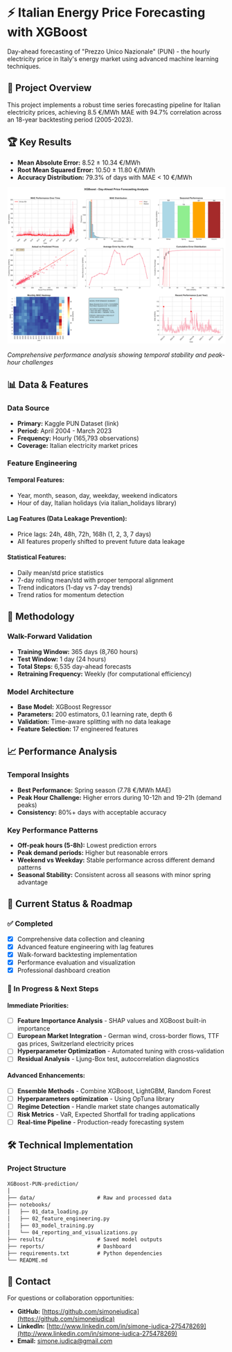 # ⚡ Italian Energy Price Forecasting with XGBoost

Day-ahead forecasting of "Prezzo Unico Nazionale" (PUN) - the hourly electricity price in Italy's energy market using advanced machine learning techniques.

## 🎯 Project Overview

This project implements a robust time series forecasting pipeline for Italian electricity prices, achieving 8.5 €/MWh MAE with 94.7% correlation across an 18-year backtesting period (2005-2023).

## 🏆 Key Results

- **Mean Absolute Error:** 8.52 ± 10.34 €/MWh
- **Root Mean Squared Error:** 10.50 ± 11.80 €/MWh
- **Accuracy Distribution:** 79.3% of days with MAE < 10 €/MWh

![Dashboard](reports/dashboard.png)

*Comprehensive performance analysis showing temporal stability and peak-hour challenges*

## 📊 Data & Features

### Data Source
- **Primary:** Kaggle PUN Dataset (link)
- **Period:** April 2004 - March 2023
- **Frequency:** Hourly (165,793 observations)
- **Coverage:** Italian electricity market prices

### Feature Engineering

#### Temporal Features:
- Year, month, season, day, weekday, weekend indicators
- Hour of day, Italian holidays (via italian_holidays library)

#### Lag Features (Data Leakage Prevention):
- Price lags: 24h, 48h, 72h, 168h (1, 2, 3, 7 days)
- All features properly shifted to prevent future data leakage

#### Statistical Features:
- Daily mean/std price statistics
- 7-day rolling mean/std with proper temporal alignment
- Trend indicators (1-day vs 7-day trends)
- Trend ratios for momentum detection

## 🔧 Methodology

### Walk-Forward Validation
- **Training Window:** 365 days (8,760 hours)
- **Test Window:** 1 day (24 hours)
- **Total Steps:** 6,535 day-ahead forecasts
- **Retraining Frequency:** Weekly (for computational efficiency)

### Model Architecture
- **Base Model:** XGBoost Regressor
- **Parameters:** 200 estimators, 0.1 learning rate, depth 6
- **Validation:** Time-aware splitting with no data leakage
- **Feature Selection:** 17 engineered features

## 📈 Performance Analysis

### Temporal Insights
- **Best Performance:** Spring season (7.78 €/MWh MAE)
- **Peak Hour Challenge:** Higher errors during 10-12h and 19-21h (demand peaks)
- **Consistency:** 80%+ days with acceptable accuracy

### Key Performance Patterns
- **Off-peak hours (5-8h):** Lowest prediction errors
- **Peak demand periods:** Higher but reasonable errors
- **Weekend vs Weekday:** Stable performance across different demand patterns
- **Seasonal Stability:** Consistent across all seasons with minor spring advantage

## 🚧 Current Status & Roadmap

### ✅ Completed
- [x] Comprehensive data collection and cleaning
- [x] Advanced feature engineering with lag features
- [x] Walk-forward backtesting implementation
- [x] Performance evaluation and visualization
- [x] Professional dashboard creation

### 🔄 In Progress & Next Steps

#### Immediate Priorities:
- [ ] **Feature Importance Analysis** - SHAP values and XGBoost built-in importance
- [ ] **European Market Integration** - German wind, cross-border flows, TTF gas prices, Switzerland electricity prices
- [ ] **Hyperparameter Optimization** - Automated tuning with cross-validation
- [ ] **Residual Analysis** - Ljung-Box test, autocorrelation diagnostics

#### Advanced Enhancements:
- [ ] **Ensemble Methods** - Combine XGBoost, LightGBM, Random Forest
- [ ] **Hyperparameters optimization** - Using OpTuna library
- [ ] **Regime Detection** - Handle market state changes automatically
- [ ] **Risk Metrics** - VaR, Expected Shortfall for trading applications
- [ ] **Real-time Pipeline** - Production-ready forecasting system

## 🛠️ Technical Implementation

### Project Structure
```
XGBoost-PUN-prediction/
│
├── data/                    # Raw and processed data
├── notebooks/               
│   ├── 01_data_loading.py
│   ├── 02_feature_engineering.py
│   ├── 03_model_training.py
│   └── 04_reporting_and_visualizations.py
├── results/                 # Saved model outputs
├── reports/                 # Dashboard
├── requirements.txt         # Python dependencies
└── README.md
```

## 📧 Contact

For questions or collaboration opportunities:

- **GitHub:** [https://github.com/simoneiudica](https://github.com/simoneiudica)
- **LinkedIn:** [http://www.linkedin.com/in/simone-iudica-275478269](http://www.linkedin.com/in/simone-iudica-275478269)
- **Email:** [simone.iudica@gmail.com](mailto:simone.iudica@gmail.com)